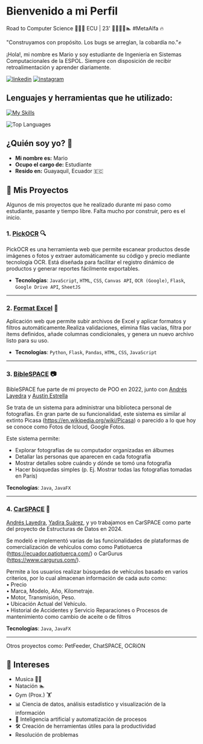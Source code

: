 # Bienvenido a mi Perfil

Road to Computer Science 👨‍💻🐢
ECU | 23' 🚀🎹🎸🚴🏊 #MetaAlfa 🔥

"Construyamos con propósito. Los bugs se arreglan, la cobardía no."✊

¡Hola!, mi nombre es Mario y soy estudiante de Ingeniería en Sistemas Computacionales de la ESPOL. Siempre con disposición de recibir retroalimentación y aprender diariamente.

<p><a target="_blank" href="https://www.linkedin.com/in/malvaradox/" style="display: inline-block;"><img src="https://img.shields.io/badge/linkedin-logo?style=for-the-badge&logo=linkedin&logoColor=white&color=%230a77b6" alt="linkedin" /></a>
<a target="_blank" href="https://www.instagram.com/m_alvaradox/" style="display: inline-block;"><img src="https://img.shields.io/badge/instagram-logo?style=for-the-badge&logo=instagram&logoColor=white&color=%23F35369" alt="instagram" /></a> </p>

## Lenguajes y herramientas que he utilizado:
[![My Skills](https://skillicons.dev/icons?i=html,css,js,firebase,python,java,cpp,mysql,postgresql,linux,r,azure,gcp)](https://skillicons.dev)

![Top Languages](https://github-readme-stats.vercel.app/api/top-langs/?username=m-alvaradox&layout=compact&theme=radical)

## ¿Quién soy yo? 🤔

* **Mi nombre es:** Mario
* **Ocupo el cargo de:** Estudiante
* **Resido en:** Guayaquil, Ecuador 🇪🇨

## 🚀 Mis Proyectos

Algunos de mis proyectos que he realizado durante mi paso como estudiante, pasante y tiempo libre. Falta mucho por construir, pero es el inicio.

### 1. [PickOCR](https://github.com/m-alvaradox/PickOCR) 🔍

PickOCR es una herramienta web que permite escanear productos desde imágenes o fotos y extraer automáticamente su código y precio mediante tecnología OCR. Está diseñada para facilitar el registro dinámico de productos y generar reportes fácilmente exportables.

- **Tecnologías**:
  `JavaScript`, `HTML`, `CSS`, `Canvas API`, `OCR (Google)`, `Flask`, `Google Drive API`, `SheetJS`

---

### 2. [Format Excel](https://github.com/m-alvaradox/FormatExcel) 📄

Aplicación web que permite subir archivos de Excel y aplicar formatos y filtros automáticamente.Realiza validaciones, elimina filas vacías, filtra por ítems definidos, añade columnas condicionales, y genera un nuevo archivo listo para su uso.

- **Tecnologías**:
  `Python`, `Flask`, `Pandas`, `HTML`, `CSS`, `JavaScript`

---

### 3. [BibleSPACE](https://github.com/m-alvaradox/BibleSPACE) 📷

BibleSPACE fue parte de mi proyecto de POO en 2022, junto con [Andrés Layedra](https://github.com/Anlaye22) y [Austin Estrella](https://github.com/starAus20)

Se trata de un sistema para administrar una biblioteca personal de fotografías. En gran parte de su funcionalidad, este sistema es similar al extinto Picasa (https://en.wikipedia.org/wiki/Picasa) o parecido a lo que hoy se conoce como Fotos de Icloud, Google Fotos.

Este sistema permite:

- Explorar fotografías de su computador organizadas en álbumes
- Detallar las personas que aparecen en cada fotografía
- Mostrar detalles sobre cuándo y dónde se tomó una fotografía
- Hacer búsquedas simples (p. Ej. Mostrar todas las fotografías tomadas en París)

**Tecnologías**:
`Java`, `JavaFX`

---

### 4. [CarSPACE](https://github.com/m-alvaradox/CarSPACE) 🚗

[Andrés Layedra](https://github.com/Anlaye22), [Yadira Suárez](https://github.com/YadiSuarez), y yo trabajamos en CarSPACE como parte del proyecto de Estructuras de Datos en 2024.

Se modeló e implementó varias de las funcionalidades de plataformas de comercialización de vehículos como como Patiotuerca 
(https://ecuador.patiotuerca.com/) o CarGurus (https://www.cargurus.com/). 

Permite a los usuarios realizar búsquedas de vehículos basado en varios  criterios, por lo cual almacenan información de cada auto como:  
• Precio  
• Marca, Modelo, Año, Kilometraje.  
• Motor, Transmisión, Peso.  
• Ubicación Actual del Vehículo.  
• Historial de Accidentes y Servicio
Reparaciones o Procesos de mantenimiento como cambio de aceite o de filtros  

**Tecnologías**:
`Java`, `JavaFX`

---

Otros proyectos como: PetFeeder, ChatSPACE, OCRiON

## 🎯 Intereses

* Musica 🎼🎸
* Natación 🏊
* Gym (Prox.) 🏋️
* 📊 Ciencia de datos, análisis estadístico y visualización de la información
* 🤖 Inteligencia artificial y automatización de procesos
* 🛠️ Creación de herramientas útiles para la productividad
* Resolución de problemas
